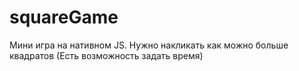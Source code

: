 # squareGame
Мини игра на нативном JS.
Нужно накликать как можно больше квадратов (Есть возможность задать время)
